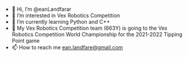 - 👋 Hi, I’m @eanLandfarar
- 👀 I’m interested in Vex Robotics Competition
- 🌱 I’m currently learning Python and C++
- 💞️ My Vex Robotics Competition team (663Y) is going to the Vex Robotics Competition World Championship for the 2021-2022 Tipping Point game
- 📫 How to reach me ean.landfare@gmail.com
